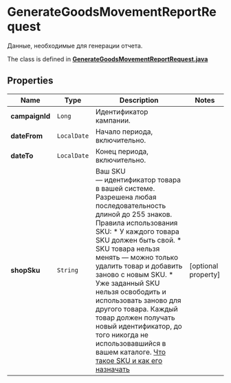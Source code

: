 

# GenerateGoodsMovementReportRequest

Данные, необходимые для генерации отчета.

The class is defined in **[GenerateGoodsMovementReportRequest.java](../../src/main/java/org/openapitools/model/GenerateGoodsMovementReportRequest.java)**

## Properties

Name | Type | Description | Notes
------------ | ------------- | ------------- | -------------
**campaignId** | `Long` | Идентификатор кампании. | 
**dateFrom** | `LocalDate` | Начало периода, включительно. | 
**dateTo** | `LocalDate` | Конец периода, включительно. | 
**shopSku** | `String` | Ваш SKU — идентификатор товара в вашей системе.  Разрешена любая последовательность длиной до 255 знаков.  Правила использования SKU:  * У каждого товара SKU должен быть свой.  * SKU товара нельзя менять — можно только удалить товар и добавить заново с новым SKU.  * Уже заданный SKU нельзя освободить и использовать заново для другого товара. Каждый товар должен получать новый идентификатор, до того никогда не использовавшийся в вашем каталоге.  [Что такое SKU и как его назначать](https://yandex.ru/support/marketplace/assortment/add/index.html#fields)  |  [optional property]






